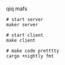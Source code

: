 qiq mafs

```
# start server
maker server

# start client
make client

# make code pretttty
cargo +nightly fmt
```
